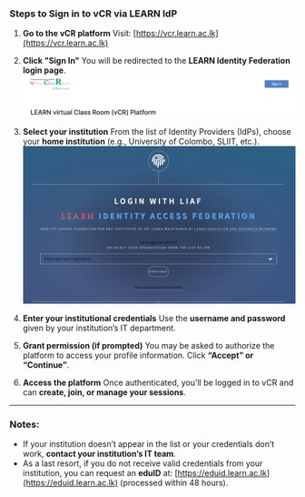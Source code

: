 
###  **Steps to Sign in to vCR via LEARN IdP**

1. **Go to the vCR platform**
   Visit: [https://vcr.learn.ac.lk](https://vcr.learn.ac.lk)

2. **Click "Sign In"**
   You will be redirected to the **LEARN Identity Federation login page**.
   <img src="https://github.com/LEARN-LK/VCR/blob/main/img/signin-01.png" style="width:400;">

4. **Select your institution**
   From the list of Identity Providers (IdPs), choose your **home institution** (e.g., University of Colombo, SLIIT, etc.).
    <img src="https://github.com/LEARN-LK/VCR/blob/main/img/signin-02.png" style="width:400;">

6. **Enter your institutional credentials**
   Use the **username and password** given by your institution’s IT department.

7. **Grant permission (if prompted)**
   You may be asked to authorize the platform to access your profile information. Click **“Accept” or “Continue”**.

8. **Access the platform**
   Once authenticated, you'll be logged in to vCR and can **create, join, or manage your sessions**.

---

###  Notes:

* If your institution doesn’t appear in the list or your credentials don’t work, **contact your institution’s IT team**.
* As a last resort, if you do not receive valid credentials from your institution, you can request an **eduID** at: [https://eduid.learn.ac.lk](https://eduid.learn.ac.lk) (processed within 48 hours).


